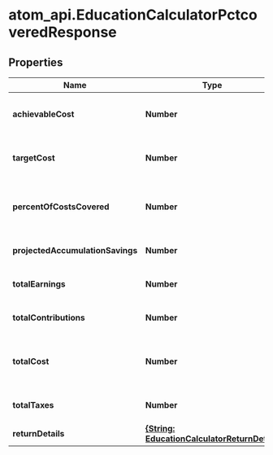 # atom_api.EducationCalculatorPctcoveredResponse

## Properties
Name | Type | Description | Notes
------------ | ------------- | ------------- | -------------
**achievableCost** | **Number** | The annual cost that can be covered, expressed in today&#39;s dollars. | 
**targetCost** | **Number** | The total_annual_cost input representing the target annual goal amount. | 
**percentOfCostsCovered** | **Number** | The percentage of total_annual_cost that can be paid for, given the other inputs provided by the user. | 
**projectedAccumulationSavings** | **Number** | The projected balance at the end of accumulation_horizon | 
**totalEarnings** | **Number** | The total earnings generated over the horizon | 
**totalContributions** | **Number** | The total contributions added over the horizon. | 
**totalCost** | **Number** | The total cost of education over the decumulation horizon, represented in future dollars. | 
**totalTaxes** | **Number** | The total taxes paid on withdrawals over decumulation_horizon. | 
**returnDetails** | [**{String: EducationCalculatorReturnDetail}**](EducationCalculatorReturnDetail.md) |  | 


